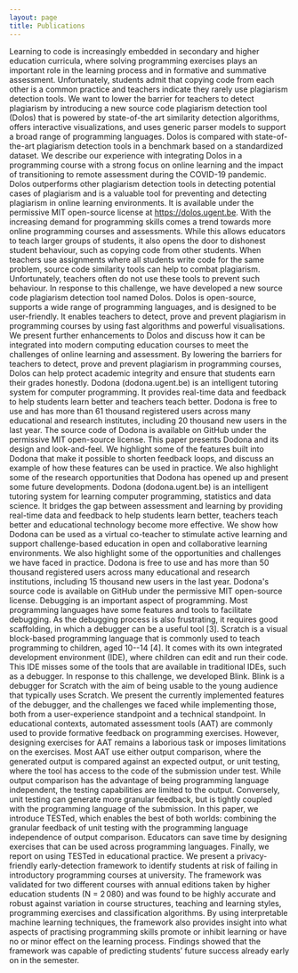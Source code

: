 ```yaml
---
layout: page
title: Publications
---
```


<script setup>
import Publication from '@components/Publication.vue';
import Publications from '@components/Publications.vue';
import PublicationsPage from '@components/PublicationsPage.vue';
</script>

<PublicationsPage>
    <Publications
        title="Publications involving Dolos"
        lead="List of publications directly involving Dolos. If you use Dolos for your own research, please cite these.">
        <Publication
            title="Dolos: Language-agnostic plagiarism detection in source code"
            authors="Rien Maertens, Charlotte Van Petegem, Niko Strijbol, Toon Baeyens, Arne Carla Jacobs, Peter Dawyndt, Bart Mesuere"
            journal="Journal of Computer Assisted Learning"
            year="2022"
            doi="https://doi.org/10.1111/jcal.12662"
            image="/images/maertens-2022.png">
            Learning to code is increasingly embedded in secondary and higher education curricula, where solving programming exercises plays an important role in the learning process and in formative and summative assessment. Unfortunately, students admit that copying code from each other is a common practice and teachers indicate they rarely use plagiarism detection tools.
            We want to lower the barrier for teachers to detect plagiarism by introducing a new source code plagiarism detection tool (Dolos) that is powered by state-of-the art similarity detection algorithms, offers interactive visualizations, and uses generic parser models to support a broad range of programming languages.
            Dolos is compared with state-of-the-art plagiarism detection tools in a benchmark based on a standardized dataset. We describe our experience with integrating Dolos in a programming course with a strong focus on online learning and the impact of transitioning to remote assessment during the COVID-19 pandemic.
            Dolos outperforms other plagiarism detection tools in detecting potential cases of plagiarism and is a valuable tool for preventing and detecting plagiarism in online learning environments. It is available under the permissive MIT open-source license at <a href="https://dolos.ugent.be">https://dolos.ugent.be</a>.
        </Publication>
        <Publication
            title="Dolos 2.0: Towards Seamless Source Code Plagiarism Detection in Online Learning Environments"
            authors="Rien Maertens, Peter Dawyndt, Bart Mesuere"
            journal="Proceedings of the 2023 Conference on Innovation and Technology in Computer Science Education"
            year="2023"
            doi="https://doi.org/10.1145/3587103.3594166"
            image="/images/maertens-2023.png">
        With the increasing demand for programming skills comes a trend towards more online programming courses and assessments. While this allows educators to teach larger groups of students, it also opens the door to dishonest student behaviour, such as copying code from other students. When teachers use assignments where all students write code for the same problem, source code similarity tools can help to combat plagiarism. Unfortunately, teachers often do not use these tools to prevent such behaviour. In response to this challenge, we have developed a new source code plagiarism detection tool named Dolos. Dolos is open-source, supports a wide range of programming languages, and is designed to be user-friendly. It enables teachers to detect, prove and prevent plagiarism in programming courses by using fast algorithms and powerful visualisations. We present further enhancements to Dolos and discuss how it can be integrated into modern computing education courses to meet the challenges of online learning and assessment. By lowering the barriers for teachers to detect, prove and prevent plagiarism in programming courses, Dolos can help protect academic integrity and ensure that students earn their grades honestly.
        </Publication>
    </Publications>
    <Publications title="Publications by Team Dodona" lead="Dolos is developed by a larger team focussed around educational technology. Below is a list of articles published by other researchers in our group.">
        <Publication
            title="Dodona: Learn to code with a virtual co-teacher that supports active learning"
            authors="Charlotte Van Petegem, Rien Maertens, Niko Strijbol, Jorg Van Renterghem, Felix Van der Jeugt, Bram De Wever, Peter Dawyndt, Bart Mesuere"
            journal="SoftwareX"
            year="2023"
            doi="http://doi.org/10.1016/j.softx.2023.101578"
            image="/images/vanpetegem-2023-2.png">
          Dodona (dodona.ugent.be) is an intelligent tutoring system for computer programming. It provides real-time data and feedback to help students learn better and teachers teach better. Dodona is free to use and has more than 61 thousand registered users across many educational and research institutes, including 20 thousand new users in the last year. The source code of Dodona is available on GitHub under the permissive MIT open-source license. This paper presents Dodona and its design and look-and-feel. We highlight some of the features built into Dodona that make it possible to shorten feedback loops, and discuss an example of how these features can be used in practice. We also highlight some of the research opportunities that Dodona has opened up and present some future developments.
        </Publication>
        <Publication
            title="Dodona: Learn to Code with a Virtual Co-teacher that Supports Active Learning"
            authors="Charlotte Van Petegem, Peter Dawyndt, Bart Mesuere"
            journal="Proceedings of the 2023 Conference on Innovation and Technology in Computer Science Education"
            year="2023"
            doi="https://doi.org/10.1145/3587103.3594165"
            image="/images/vanpetegem-2023.png">
        Dodona (dodona.ugent.be) is an intelligent tutoring system for learning computer programming, statistics and data science. It bridges the gap between assessment and learning by providing real-time data and feedback to help students learn better, teachers teach better and educational technology become more effective. We show how Dodona can be used as a virtual co-teacher to stimulate active learning and support challenge-based education in open and collaborative learning environments. We also highlight some of the opportunities and challenges we have faced in practice. Dodona is free to use and has more than 50 thousand registered users across many educational and research institutions, including 15 thousand new users in the last year. Dodona's source code is available on GitHub under the permissive MIT open-source license.
        </Publication>
        <Publication
            title="Blink: An Educational Software Debugger for Scratch"
            journal="Proceedings of the 2023 Conference on Innovation and Technology in Computer Science Education"
            authors="Niko Strijbol, Christophe Scholliers, Peter Dawyndt"
            year="2023"
            doi="https://doi.org/10.1145/3587103.3594189"
            image="/images/strijbol-2023.png">
        Debugging is an important aspect of programming. Most programming languages have some features and tools to facilitate debugging. As the debugging process is also frustrating, it requires good scaffolding, in which a debugger can be a useful tool [3]. Scratch is a visual block-based programming language that is commonly used to teach programming to children, aged 10--14 [4]. It comes with its own integrated development environment (IDE), where children can edit and run their code. This IDE misses some of the tools that are available in traditional IDEs, such as a debugger. In response to this challenge, we developed Blink. Blink is a debugger for Scratch with the aim of being usable to the young audience that typically uses Scratch. We present the currently implemented features of the debugger, and the challenges we faced while implementing those, both from a user-experience standpoint and a technical standpoint.
        </Publication>
        <Publication
            title="TESTed — An educational testing framework with language-agnostic test suites for programming exercises"
            authors="Niko Strijbol, Charlotte Van Petegem, Rien Maertens, Boris Sels, Christophe Scholliers, Peter Dawyndt, Bart Mesuere"
            journal="SoftwareX"
            year="2022"
            doi="https://doi.org/10.1016/j.softx.2023.101404"
            image="/images/strijbol-2022.png">
        In educational contexts, automated assessment tools (AAT) are commonly used to provide formative feedback on programming exercises. However, designing exercises for AAT remains a laborious task or imposes limitations on the exercises. Most AAT use either output comparison, where the generated output is compared against an expected output, or unit testing, where the tool has access to the code of the submission under test. While output comparison has the advantage of being programming language independent, the testing capabilities are limited to the output. Conversely, unit testing can generate more granular feedback, but is tightly coupled with the programming language of the submission. In this paper, we introduce TESTed, which enables the best of both worlds: combining the granular feedback of unit testing with the programming language independence of output comparison. Educators can save time by designing exercises that can be used across programming languages. Finally, we report on using TESTed in educational practice.
        </Publication>
        <Publication
            title="Pass/fail prediction in programming courses"
            authors="Charlotte Van Petegem, Louise Deconinck, Dieter Mourisse, Rien Maertens, Niko Strijbol, Bart Dhoedt, Bram De Wever, Peter Dawyndt, Bart Mesuere"
            journal="Journal of Educational Computing Research"
            year="2022"
            doi="https://doi.org/10.1177/07356331221085595"
            image="/images/vanpetegem-2022.png">
        We present a privacy-friendly early-detection framework to identify students at risk of failing in introductory programming courses at university. The framework was validated for two different courses with annual editions taken by higher education students (N = 2 080) and was found to be highly accurate and robust against variation in course structures, teaching and learning styles, programming exercises and classification algorithms. By using interpretable machine learning techniques, the framework also provides insight into what aspects of practising programming skills promote or inhibit learning or have no or minor effect on the learning process. Findings showed that the framework was capable of predicting students’ future success already early on in the semester.
        </Publication>
    </Publications>
</PublicationsPage>



